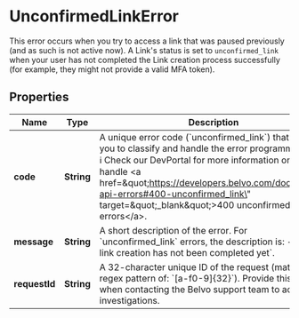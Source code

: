 

# UnconfirmedLinkError

This error occurs when you try to access a link that was paused previously (and as such is not active now). A Link's status is set to `unconfirmed_link` when your user has not completed the Link creation process successfully (for example, they might not provide a valid MFA token).

## Properties

| Name | Type | Description | Notes |
|------------ | ------------- | ------------- | -------------|
|**code** | **String** | A unique error code (&#x60;unconfirmed_link&#x60;) that allows you to classify and handle the error programmatically.  ℹ️ Check our DevPortal for more information on how to handle &lt;a href&#x3D;\&quot;https://developers.belvo.com/docs/belvo-api-errors#400-unconfirmed_link\&quot; target&#x3D;\&quot;_blank\&quot;&gt;400 unconfirmed_link errors&lt;/a&gt;. |  [optional] |
|**message** | **String** | A short description of the error.   For &#x60;unconfirmed_link&#x60; errors, the description is:      - &#x60;The link creation has not been completed yet&#x60;. |  [optional] |
|**requestId** | **String** | A 32-character unique ID of the request (matching a regex pattern of: &#x60;[a-f0-9]{32}&#x60;). Provide this ID when contacting the Belvo support team to accelerate investigations. |  [optional] |



